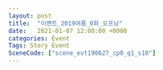 ```yaml
---
layout: post
title:  "이벤트_2019여름_0화_오프닝"
date:   2021-01-07 12:00:00 +0000
categories: Event
Tags: Story Event
SceneCode: ["scene_evt190627_cp0_q1_s10"]
---
```

